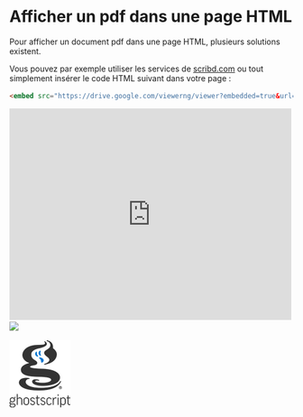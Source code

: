 # Afficher un pdf dans une page HTML

Pour afficher un document pdf dans une page HTML, plusieurs solutions existent.

Vous pouvez par exemple utiliser les services de [scribd.com](http://www.scribd.com "scribd.com") ou tout simplement insérer le code HTML suivant dans votre page :

```html
<embed src="https://drive.google.com/viewerng/viewer?embedded=true&url=static/hugo_framework.pdf" width="500" height="375">
```

<embed src="https://drive.google.com/viewerng/viewer?embedded=true&url=static/hugo_framework.pdf" width="500" height="375">

<img src="https://www.ghostscript.com/images/ghostscript_logo.png" />

![logo](/static/img/ghostscript_logo.png)
